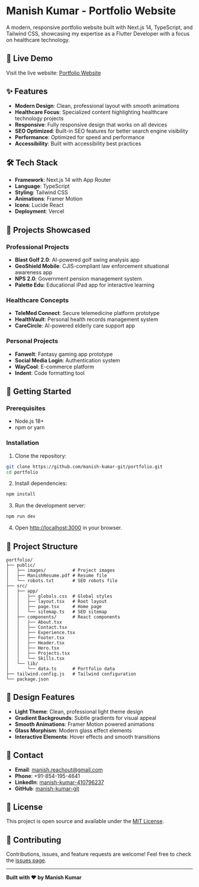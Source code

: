 # Manish Kumar - Portfolio Website

A modern, responsive portfolio website built with Next.js 14, TypeScript, and Tailwind CSS, showcasing my expertise as a Flutter Developer with a focus on healthcare technology.

## 🚀 Live Demo

Visit the live website: [Portfolio Website](https://your-portfolio-url.vercel.app)

## ✨ Features

- **Modern Design**: Clean, professional layout with smooth animations
- **Healthcare Focus**: Specialized content highlighting healthcare technology projects
- **Responsive**: Fully responsive design that works on all devices
- **SEO Optimized**: Built-in SEO features for better search engine visibility
- **Performance**: Optimized for speed and performance
- **Accessibility**: Built with accessibility best practices

## 🛠️ Tech Stack

- **Framework**: Next.js 14 with App Router
- **Language**: TypeScript
- **Styling**: Tailwind CSS
- **Animations**: Framer Motion
- **Icons**: Lucide React
- **Deployment**: Vercel

## 📱 Projects Showcased

### Professional Projects
- **Blast Golf 2.0**: AI-powered golf swing analysis app
- **GeoShield Mobile**: CJIS-compliant law enforcement situational awareness app
- **NPS 2.0**: Government pension management system
- **Palette Edu**: Educational iPad app for interactive learning

### Healthcare Concepts
- **TeleMed Connect**: Secure telemedicine platform prototype
- **HealthVault**: Personal health records management system
- **CareCircle**: AI-powered elderly care support app

### Personal Projects
- **Fanwelt**: Fantasy gaming app prototype
- **Social Media Login**: Authentication system
- **WayCool**: E-commerce platform
- **Indent**: Code formatting tool

## 🚀 Getting Started

### Prerequisites
- Node.js 18+ 
- npm or yarn

### Installation

1. Clone the repository:
```bash
git clone https://github.com/manish-kumar-git/portfolio.git
cd portfolio
```

2. Install dependencies:
```bash
npm install
```

3. Run the development server:
```bash
npm run dev
```

4. Open [http://localhost:3000](http://localhost:3000) in your browser.

## 📁 Project Structure

```
portfolio/
├── public/
│   ├── images/          # Project images
│   ├── ManishResume.pdf # Resume file
│   └── robots.txt       # SEO robots file
├── src/
│   ├── app/
│   │   ├── globals.css  # Global styles
│   │   ├── layout.tsx   # Root layout
│   │   ├── page.tsx     # Home page
│   │   └── sitemap.ts   # SEO sitemap
│   ├── components/      # React components
│   │   ├── About.tsx
│   │   ├── Contact.tsx
│   │   ├── Experience.tsx
│   │   ├── Footer.tsx
│   │   ├── Header.tsx
│   │   ├── Hero.tsx
│   │   ├── Projects.tsx
│   │   └── Skills.tsx
│   └── lib/
│       └── data.ts      # Portfolio data
├── tailwind.config.js   # Tailwind configuration
└── package.json
```

## 🎨 Design Features

- **Light Theme**: Clean, professional light theme design
- **Gradient Backgrounds**: Subtle gradients for visual appeal
- **Smooth Animations**: Framer Motion powered animations
- **Glass Morphism**: Modern glass effect elements
- **Interactive Elements**: Hover effects and smooth transitions

## 📧 Contact

- **Email**: manish.reachout@gmail.com
- **Phone**: +91-854-195-4641
- **LinkedIn**: [manish-kumar-410796237](https://www.linkedin.com/in/manish-kumar-410796237/)
- **GitHub**: [manish-kumar-git](https://github.com/manish-kumar-git)

## 📄 License

This project is open source and available under the [MIT License](LICENSE).

## 🤝 Contributing

Contributions, issues, and feature requests are welcome! Feel free to check the [issues page](https://github.com/manish-kumar-git/portfolio/issues).

---

**Built with ❤️ by Manish Kumar**